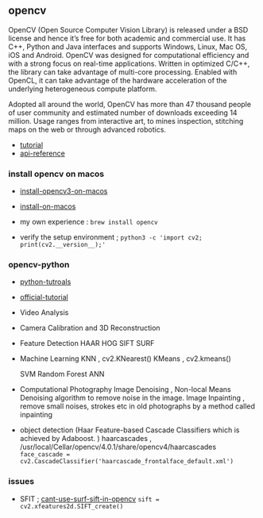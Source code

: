 
## opencv
[](https://www.opencv.org/)

OpenCV (Open Source Computer Vision Library) is released under a BSD license and hence it’s free for both academic and commercial use. 
It has C++, Python and Java interfaces and supports Windows, Linux, Mac OS, iOS and Android. 
OpenCV was designed for computational efficiency and with a strong focus on real-time applications. Written in optimized C/C++, the library can take advantage of multi-core processing. 
Enabled with OpenCL, it can take advantage of the hardware acceleration of the underlying heterogeneous compute platform.

Adopted all around the world, OpenCV has more than 47 thousand people of user community and estimated number of downloads exceeding 14 million. 
Usage ranges from interactive art, to mines inspection, stitching maps on the web or through advanced robotics.

* [tutorial](https://docs.opencv.org/2.4/doc/tutorials/tutorials.html)
* [api-reference](https://docs.opencv.org/3.0-beta/modules/refman.html)


### install opencv on macos
* [install-opencv3-on-macos](https://www.learnopencv.com/install-opencv3-on-macos/)
* [install-on-macos](https://www.pyimagesearch.com/2018/08/17/install-opencv-4-on-macos/)

* my own experience :
`brew install opencv`

* verify the setup environment ;
`python3 -c 'import cv2; print(cv2.__version__);'`


### opencv-python
* [python-tutroals](https://opencv-python-tutroals.readthedocs.io/en/latest/py_tutorials/py_tutorials.html)
* [official-tutorial](https://docs.opencv.org/3.0-beta/doc/py_tutorials/py_tutorials.html)

* Video Analysis
* Camera Calibration and 3D Reconstruction

* Feature Detection 
	HAAR
	HOG
	SIFT
	SURF
	
* Machine Learning 
	KNN , cv2.KNearest()
	KMeans , cv2.kmeans()

	SVM 
	Random Forest 
	ANN 

* Computational Photography
	Image Denoising , Non-local Means Denoising algorithm to remove noise in the image.
	Image Inpainting , remove small noises, strokes etc in old photographs by a method called inpainting

* object detection (Haar Feature-based Cascade Classifiers which is achieved by Adaboost. ) 
	haarcascades , /usr/local/Cellar/opencv/4.0.1/share/opencv4/haarcascades
	`face_cascade = cv2.CascadeClassifier('haarcascade_frontalface_default.xml')`


### issues
* SFIT ;
[cant-use-surf-sift-in-opencv](https://stackoverflow.com/questions/18561910/cant-use-surf-sift-in-opencv)
	`sift = cv2.xfeatures2d.SIFT_create()`
